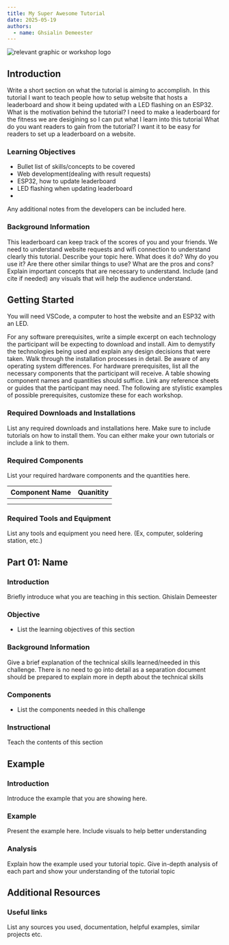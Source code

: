 ```yaml
---
title: My Super Awesome Tutorial
date: 2025-05-19
authors:
  - name: Ghsialin Demeester
---
```


![relevant graphic or workshop logo](image/path)

## Introduction

Write a short section on what the tutorial is aiming to accomplish.
In this tutorial I want to teach people how to setup website that hosts a leaderboard and show it being updated with a LED flashing on an ESP32.
What is the motivation behind the tutorial?
I need to make a leaderboard for the fitness we are desigining so I can put what I learn into this tutorial
What do you want readers to gain from the tutorial?
I want it to be easy for readers to set up a leaderboard on a website.

### Learning Objectives

- Bullet list of skills/concepts to be covered
- Web development(dealing with result requests)
- ESP32, how to update leaderboard
- LED flashing when updating leaderboard
- 

Any additional notes from the developers can be included here.

### Background Information

This leaderboard can keep track of the scores of you and your friends. 
We need to understand website requests and wifi connection to understand clearly this tutorial.
Describe your topic here. What does it do? Why do you use it?
Are there other similar things to use? What are the pros and cons?
Explain important concepts that are necessary to understand.
Include (and cite if needed) any visuals that will help the audience understand.

## Getting Started

You will need VSCode, a computer to host the website and an ESP32 with an LED.


For any software prerequisites, write a simple excerpt on each
technology the participant will be expecting to download and install.
Aim to demystify the technologies being used and explain any design
decisions that were taken. Walk through the installation processes
in detail. Be aware of any operating system differences.
For hardware prerequisites, list all the necessary components that
the participant will receive. A table showing component names and
quantities should suffice. Link any reference sheets or guides that
the participant may need.
The following are stylistic examples of possible prerequisites,
customize these for each workshop.

### Required Downloads and Installations

List any required downloads and installations here.
Make sure to include tutorials on how to install them.
You can either make your own tutorials or include a link to them.

### Required Components

List your required hardware components and the quantities here.

| Component Name | Quanitity |
| -------------- | --------- |
|                |           |
|                |           |

### Required Tools and Equipment

List any tools and equipment you need here.
(Ex, computer, soldering station, etc.)

## Part 01: Name

### Introduction

Briefly introduce what  you are teaching in this section.
Ghislain Demeester

### Objective

- List the learning objectives of this section

### Background Information

Give a brief explanation of the technical skills learned/needed
in this challenge. There is no need to go into detail as a
separation document should be prepared to explain more in depth
about the technical skills

### Components

- List the components needed in this challenge

### Instructional

Teach the contents of this section

## Example

### Introduction

Introduce the example that you are showing here.

### Example

Present the example here. Include visuals to help better understanding

### Analysis

Explain how the example used your tutorial topic. Give in-depth analysis of each part and show your understanding of the tutorial topic

## Additional Resources

### Useful links

List any sources you used, documentation, helpful examples, similar projects etc.
